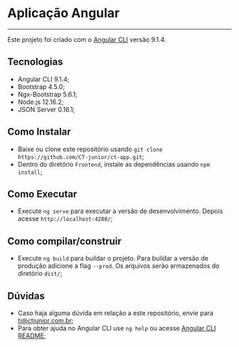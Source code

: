 # Aplicação Angular

---
Este projeto foi criado com o [Angular CLI](https://github.com/angular/angular-cli) versão 9.1.4.

## Tecnologias
* Angular CLI 9.1.4;
* Bootstrap 4.5.0;
* Ngx-Bootstrap 5.6.1;
* Node.js 12.16.2;
* JSON Server 0.16.1;

## Como Instalar
* Baixe ou clone este repositório usando `git clone https://github.com/CT-junior/ct-app.git`;
* Dentro do diretório `Frontend`, instale as dependências usando `npm install`;

## Como Executar
* Execute `ng serve` para executar a versão de desenvolvimento. Depois acesse `http://localhost:4200/`;

## Como compilar/construir
* Execute `ng build` para buildar o projeto. Para buildar a versão de produção adicione a flag `--prod`. Os arquivos serão armazenados do diretório `dist/`;

## Dúvidas
* Caso haja alguma dúvida em relação a este repositório, envie para [ti@ctjunior.com.br](mailto:ti@ctjunior.com.br);
* Para obter ajuda no Angular CLI use `ng help` ou acesse [Angular CLI README](https://github.com/angular/angular-cli/blob/master/README.md);
